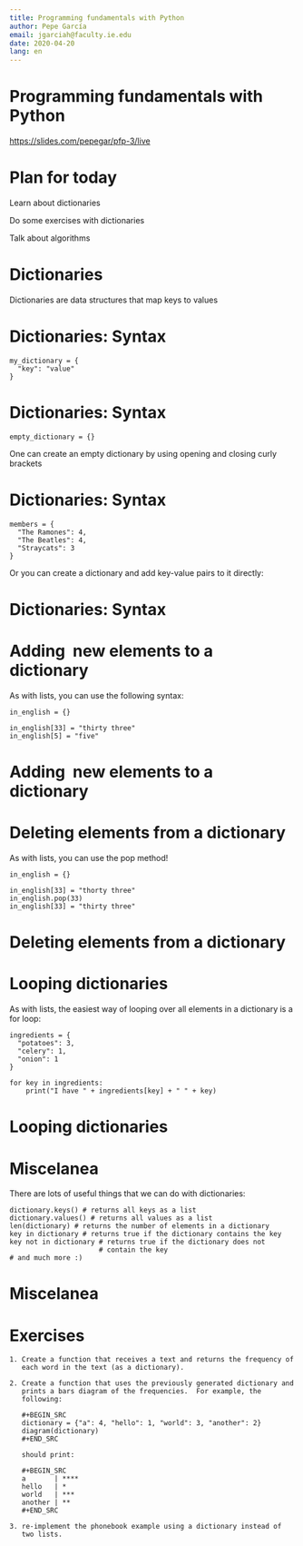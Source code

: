 ```yaml
---
title: Programming fundamentals with Python
author: Pepe García
email: jgarciah@faculty.ie.edu
date: 2020-04-20
lang: en
---
```


Programming fundamentals with Python
====================================

https://slides.com/pepegar/pfp-3/live

Plan for today
==============

Learn about dictionaries

Do some exercises with dictionaries

Talk about algorithms

Dictionaries
============

Dictionaries are data structures that map keys to values

Dictionaries: Syntax
====================

    my_dictionary = {
      "key": "value"
    }

Dictionaries: Syntax
====================

    empty_dictionary = {}

One can create an empty dictionary by using opening and closing curly
brackets

Dictionaries: Syntax
====================

    members = {
      "The Ramones": 4,
      "The Beatles": 4,
      "Straycats": 3
    }

Or you can create a dictionary and add key-value pairs to it directly:

Dictionaries: Syntax
====================

Adding  new elements to a dictionary
====================================

As with lists, you can use the following syntax:

``` {.makefile}
in_english = {}

in_english[33] = "thirty three"
in_english[5] = "five"
```

Adding  new elements to a dictionary
====================================

Deleting elements from a dictionary
===================================

As with lists, you can use the pop method!

``` {.makefile}
in_english = {}

in_english[33] = "thorty three"
in_english.pop(33)
in_english[33] = "thirty three"
```

Deleting elements from a dictionary
===================================

Looping dictionaries
====================

As with lists, the easiest way of looping over all elements in a
dictionary is a for loop:

``` {.makefile}
ingredients = {
  "potatoes": 3,
  "celery": 1,
  "onion": 1
}

for key in ingredients:
    print("I have " + ingredients[key] + " " + key)
```

Looping dictionaries
====================

Miscelanea
==========

There are lots of useful things that we can do with dictionaries:

``` {.makefile}
dictionary.keys() # returns all keys as a list
dictionary.values() # returns all values as a list
len(dictionary) # returns the number of elements in a dictionary
key in dictionary # returns true if the dictionary contains the key
key not in dictionary # returns true if the dictionary does not 
                      # contain the key
# and much more :)
```

Miscelanea
==========

Exercises
=========

``` {.makefile}
1. Create a function that receives a text and returns the frequency of
   each word in the text (as a dictionary).

2. Create a function that uses the previously generated dictionary and
   prints a bars diagram of the frequencies.  For example, the
   following:

   #+BEGIN_SRC 
   dictionary = {"a": 4, "hello": 1, "world": 3, "another": 2}
   diagram(dictionary)
   #+END_SRC 

   should print:

   #+BEGIN_SRC 
   a       | ****
   hello   | *
   world   | ***
   another | **
   #+END_SRC   
   
3. re-implement the phonebook example using a dictionary instead of
   two lists.
```
